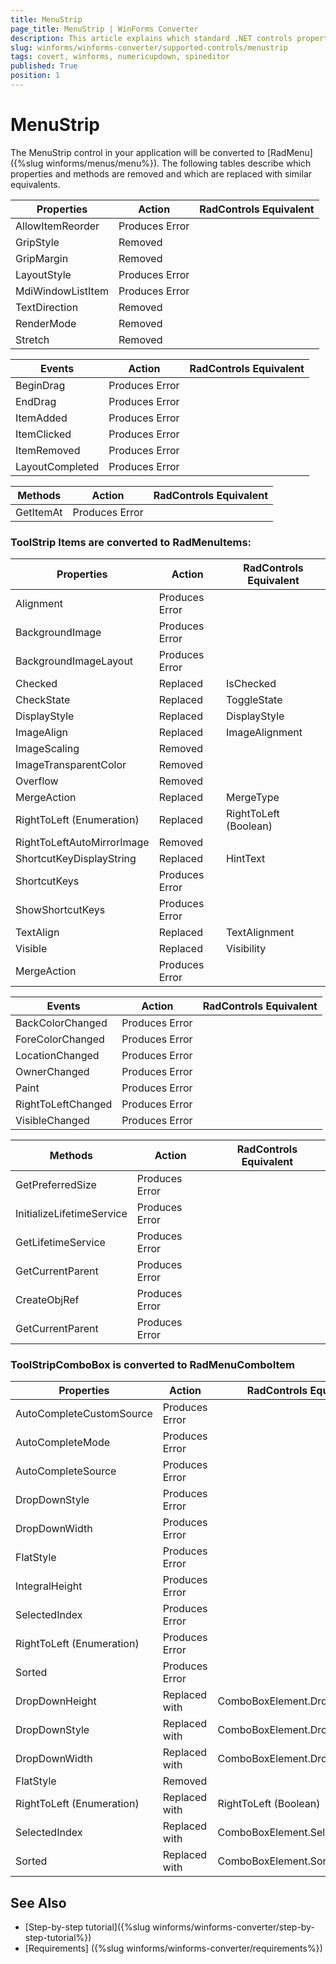 ```yaml
---
title: MenuStrip
page_title: MenuStrip | WinForms Converter
description: This article explains which standard .NET controls properties are removed and which are replaced with similar equivalents. 
slug: winforms/winforms-converter/supported-controls/menustrip
tags: covert, winforms, numericupdown, spineditor
published: True
position: 1
---
```


# MenuStrip

The MenuStrip control in your application will be converted to [RadMenu]({%slug winforms/menus/menu%}). The following tables describe which properties and methods are removed and which are replaced with similar equivalents.

|Properties|Action|RadControls Equivalent|
|---|---|---|
|AllowItemReorder|Produces Error||
|GripStyle|Removed|   |
|GripMargin|Removed|   |
|LayoutStyle|Produces Error|   |
|MdiWindowListItem|Produces Error|   |
|TextDirection|Removed|   |
|RenderMode|Removed|   |
|Stretch|Removed|   |

|Events|Action|RadControls Equivalent|
|---|---|---|
|BeginDrag|Produces Error|   |
|EndDrag|Produces Error|   |
|ItemAdded|Produces Error|   |
|ItemClicked|Produces Error| |
|ItemRemoved|Produces Error| |
|LayoutCompleted|Produces Error| |

|Methods|Action|RadControls Equivalent|
|---|---|---|
|GetItemAt|Produces Error|   |

### ToolStrip Items are converted to __RadMenuItems__:

|Properties|Action|RadControls Equivalent|
|---|---|---|
|Alignment|Produces Error|   |
|BackgroundImage|Produces Error|   |
|BackgroundImageLayout|Produces Error|   |
|Checked|Replaced|IsChecked|
|CheckState|Replaced|ToggleState|
|DisplayStyle|Replaced|DisplayStyle|
|ImageAlign|Replaced|ImageAlignment|
|ImageScaling|Removed| |
|ImageTransparentColor|Removed| |
|Overflow|Removed | |
|MergeAction|Replaced|MergeType|
|RightToLeft (Enumeration)|Replaced|RightToLeft (Boolean)|
|RightToLeftAutoMirrorImage|Removed| |
|ShortcutKeyDisplayString|Replaced|HintText|
|ShortcutKeys|Produces Error| |
|ShowShortcutKeys|Produces Error||
|TextAlign|Replaced|TextAlignment|
|Visible|Replaced|Visibility|
|MergeAction|Produces Error|   |

|Events|Action|RadControls Equivalent|
|---|---|---|
|BackColorChanged|Produces Error|   |
|ForeColorChanged|Produces Error|   |
|LocationChanged|Produces Error|   |
|OwnerChanged|Produces Error| |
|Paint|Produces Error| |
|RightToLeftChanged|Produces Error| |
|VisibleChanged|Produces Error| |


|Methods|Action|RadControls Equivalent|
|---|---|---|
|GetPreferredSize|Produces Error|   |
|InitializeLifetimeService|Produces Error|   |
|GetLifetimeService|Produces Error|   |
|GetCurrentParent|Produces Error| |
|CreateObjRef|Produces Error| |
|GetCurrentParent|Produces Error| |

### ToolStripComboBox is converted to RadMenuComboItem

|Properties|Action|RadControls Equivalent|
|---|---|---|
|AutoCompleteCustomSource|Produces Error|   |
|AutoCompleteMode|Produces Error|   |
|AutoCompleteSource|Produces Error|   |
|DropDownStyle|Produces Error| |
|DropDownWidth|Produces Error| |
|FlatStyle|Produces Error| |
|IntegralHeight|Produces Error|   |
|SelectedIndex|Produces Error| |
|RightToLeft (Enumeration)|Produces Error| |
|Sorted|Produces Error| |
|DropDownHeight|Replaced with |ComboBoxElement.DropDownHeight|
|DropDownStyle|Replaced with |ComboBoxElement.DropDownStyle|
|DropDownWidth|Replaced with |ComboBoxElement.DropDownWidth|
|FlatStyle|Removed| |
|RightToLeft (Enumeration)|Replaced with |RightToLeft (Boolean)|
|SelectedIndex|Replaced with |ComboBoxElement.SelectedIndex|
|Sorted|Replaced with |ComboBoxElement.SortStyle|

## See Also

* [Step-by-step tutorial]({%slug winforms/winforms-converter/step-by-step-tutorial%})
* [Requirements] ({%slug winforms/winforms-converter/requirements%})
